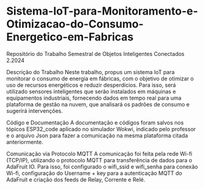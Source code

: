 # Sistema-IoT-para-Monitoramento-e-Otimizacao-do-Consumo-Energetico-em-Fabricas
Repositório do Trabalho Semestral de Objetos Inteligentes Conectados 2.2024


Descrição do Trabalho
Neste trabalho, propus um sistema IoT para monitorar o consumo de energia em fábricas, com o objetivo de otimizar o uso de recursos energéticos e reduzir desperdícios. Para isso, será utilizado sensores inteligentes que serão instalados em máquinas e equipamentos industriais, fornecendo dados em tempo real para uma plataforma de gestão na nuvem, que analisará os padrões de consumo e sugerirá intervenções.

Código e Documentação
A documentação e códigos foram salvos nos tópicos ESP32_code aplicado no simulador Wokwi, indicado pelo professor e o arquivo Json para fazer a comunicação na mesma plataforma citada anteriormente.

Comunicação via Protocolo MQTT
A comunicação foi feita pela rede Wi-fi (TCP/IP), utilizando o protocolo MQTT para transferência de dados para o AdaFruit IO. Para isso, foi configurado o wifi_ssid e wifi_senha para conexão Wi-fi, configuração do Username + key  para a autenticação MQTT do AdaFruit e criação dos feeds de Relay, Corrente e Relé.
